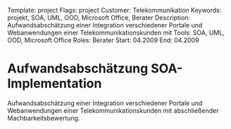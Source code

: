 Template: project
Flags: project
Customer: Telekommunikation
Keywords: projekt, SOA, UML, OOD, Microsoft Office, Berater
Description: Aufwandsabschätzung einer Integration verschiedener Portale und Webanwendungen einer Telekommunikationskunden mit
Tools: SOA, UML, OOD, Microsoft Office
Roles: Berater
Start: 04.2009
End: 04.2009

# Aufwandsabschätzung SOA-Implementation

Aufwandsabschätzung einer Integration verschiedener Portale und Webanwendungen einer Telekommunikationskunden mit abschließender Machbarkeitsbewertung.


